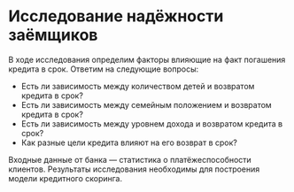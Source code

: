 # Исследование надёжности заёмщиков

В ходе исследования определим факторы влияющие на факт погашения кредита в срок.
Ответим на следующие вопросы:

- Есть ли зависимость между количеством детей и возвратом кредита в срок?
- Есть ли зависимость между семейным положением и возвратом кредита в срок?
- Есть ли зависимость между уровнем дохода и возвратом кредита в срок?
- Как разные цели кредита влияют на его возврат в срок?

Входные данные от банка — статистика о платёжеспособности клиентов.
Результаты исследования необходимы для построения модели кредитного скоринга.

